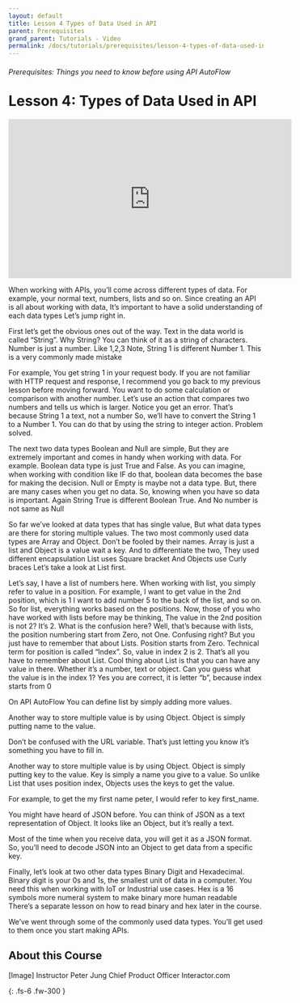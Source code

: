 ```yaml
---
layout: default
title: Lesson 4 Types of Data Used in API
parent: Prerequisites
grand_parent: Tutorials - Video
permalink: /docs/tutorials/prerequisites/lesson-4-types-of-data-used-in-api
---
```

<h6>Prerequisites: Things you need to know before using API AutoFlow</h6>
<h1 style="margin-top:0">Lesson 4: Types of Data Used in API</h1>

<iframe width="560" height="315" src="https://www.youtube.com/embed/3pF43lMA018" title="YouTube video player" frameborder="0" allow="accelerometer; autoplay; clipboard-write; encrypted-media; gyroscope; picture-in-picture" allowfullscreen></iframe>

When working with APIs, you’ll come across different types of data.
For example, your normal text, numbers, lists and so on.
Since creating an API is all about working with data,
It’s important to have a solid understanding of each data types
Let’s jump right in.

First let’s get the obvious ones out of the way.
Text in the data world is called “String”.  Why String? You can think of it as a string of characters.
Number is just a number. Like 1,2,3
Note, String 1 is different Number 1.
This is a very commonly made mistake

For example,
You get string 1 in your request body. 
If you are not familiar with HTTP request and response, I recommend you go back to my previous lesson before moving forward.
You want to do some calculation or comparison with another number.
Let’s use an action that compares two numbers and tells us which is larger.
Notice you get an error.  That’s because String 1 a text, not a number
So, we’ll have to convert the String 1 to a Number 1.
You can do that by using the string to integer action.
Problem solved.

The next two data types Boolean and Null are simple,
But they are extremely important and comes in handy when working with data.
For example. Boolean data type is just True and False.
As you can imagine, when working with condition like IF do that,
boolean data becomes the base for making the decision.
Null or Empty is maybe not a data type.
But, there are many cases when you get no data.
So, knowing when you have so data is important.
Again
String True is different Boolean True.
And
No number is not same as Null

So far we’ve looked at data types that has single value,
But what data types are there for storing multiple values.
The two most commonly used data types are Array and Object.
Don’t be fooled by their names. 
Array is just a list
and Object is a value wait a key.
And to differentiate the two,
They used different encapsulation
List uses Square bracket
And Objects use  Curly braces
Let’s take a look at List first.

Let’s say, I have a list of numbers here.
When working with list, you simply refer to value in a position. 
For example, I want to get value in the 2nd position, which is 1
I want to add number 5 to the back of the list, and so on.
So for list, everything works based on the positions.
Now, those of you who have worked with lists before may be thinking,
The value in the 2nd position is not 2? It’s 2.
What is the confusion here?
Well, that’s because with lists, the position numbering start from Zero, not One.
Confusing right? But you just have to remember that about Lists. Position starts from Zero.
Technical term for position is called “Index”.
So, value in index 2 is 2.
That’s all you have to remember about List.
Cool thing about List is that you can have any value in there.
Whether it’s a number, text or object.
Can you guess what the value is in the index 1?
Yes you are correct, it is letter “b”, because index starts from 0

On API AutoFlow
You can define list by simply adding more values.

Another way to store multiple value is by using Object.
Object is simply putting name to the value.

Don’t be confused with the URL variable. That’s just letting you know it’s something you have to fill in.

Another way to store multiple value is by using Object.
Object is simply putting key to the value.  Key is simply a name you give to a value.
So unlike List that uses position index,
Objects uses the keys to get the value.

For example, to get the my first name peter, I would refer to key first_name.

You might have heard of JSON before.
You can think of JSON as a text representation of Object.
It looks like an Object, but it’s really a text. 

Most of the time when you receive data, you will get it as a JSON format.
So, you’ll need to decode JSON into an Object to get data from a specific key.

Finally, let’s look at two other data types Binary Digit and Hexadecimal.
Binary digit is your 0s and 1s, the smallest unit of data in a computer.  You need this when working with IoT or Industrial use cases.
Hex is a 16 symbols  more numeral system to make binary more human readable
There’s a separate lesson on how to read binary and hex later in the course.

We’ve went through some of the commonly used data types.
You’ll get used to them once you start making APIs.


## About this Course
[Image]
Instructor
Peter Jung
Chief Product Officer
Interactor.com

{: .fs-6 .fw-300 }

